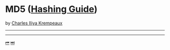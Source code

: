 # MD5 ([Hashing Guide](../../README.md))

by [Charles Iliya Krempeaux](http://changelog.ca/)

---


---

[⏮](../..//README.md) [⏭️](../sha-1/README.md)
